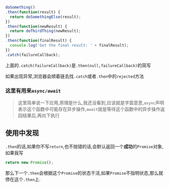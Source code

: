 ```Javascript
doSomething()
.then(function(result) {
  return doSomethingElse(result);
})
.then(function(newResult) {
  return doThirdThing(newResult);
})
.then(function(finalResult) {
  console.log('Got the final result: ' + finalResult);
})
.catch(failureCallback);
```
上面的`.catch(failureCallback)`是`.then(null,failureCallback)`的简写

如果出现异常,浏览器会顺着链去找`.catch`或者`.then`中的`rejected`方法

### 这里有用来`async/await`
> 这里简单说一下应用,原理是什么,我还没看到,应该就是字面意思,`async`声明表示这个函数中可能存在异步操作,`await`就是等待这个函数中的异步操作返回结果后,再向下执行

## 使用中发现
`.then`的话,如果你不写`return`,也不抛错的话,会默认返回一个**成功**的`Promise`对象,如果我写
```javascript
return new Promise();
```
那么下一个`.then`会根据这个`Promise`的状态干活,如果`Promise`不指明状态,那么就停在这个`.then`上.